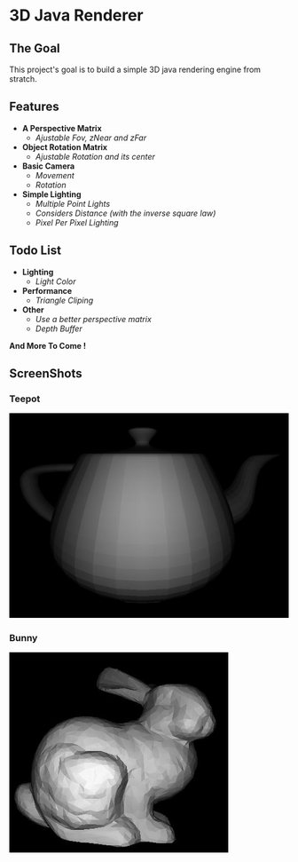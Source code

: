 # 3D Java Renderer

## The Goal

This project's goal is to build a simple 3D java rendering engine from stratch.

## Features

+ **A Perspective Matrix**
  + *Ajustable Fov, zNear and zFar*
+ **Object Rotation Matrix**
  + *Ajustable Rotation and its center*
+ **Basic Camera**
  + *Movement*
  + *Rotation*
+ **Simple Lighting**
  + *Multiple Point Lights*
  + *Considers Distance (with the inverse square law)*
  + *Pixel Per Pixel Lighting*

## Todo List

+ **Lighting**
  + *Light Color*
+ **Performance**
  + *Triangle Cliping*
+ **Other**
  + *Use a better perspective matrix*
  + *Depth Buffer*
  
**And More To Come !**

## ScreenShots

### Teepot
 
![Bunny](screenshots/teepot.jpg)
  
### Bunny

![Bunny](screenshots/bunny.jpg)
